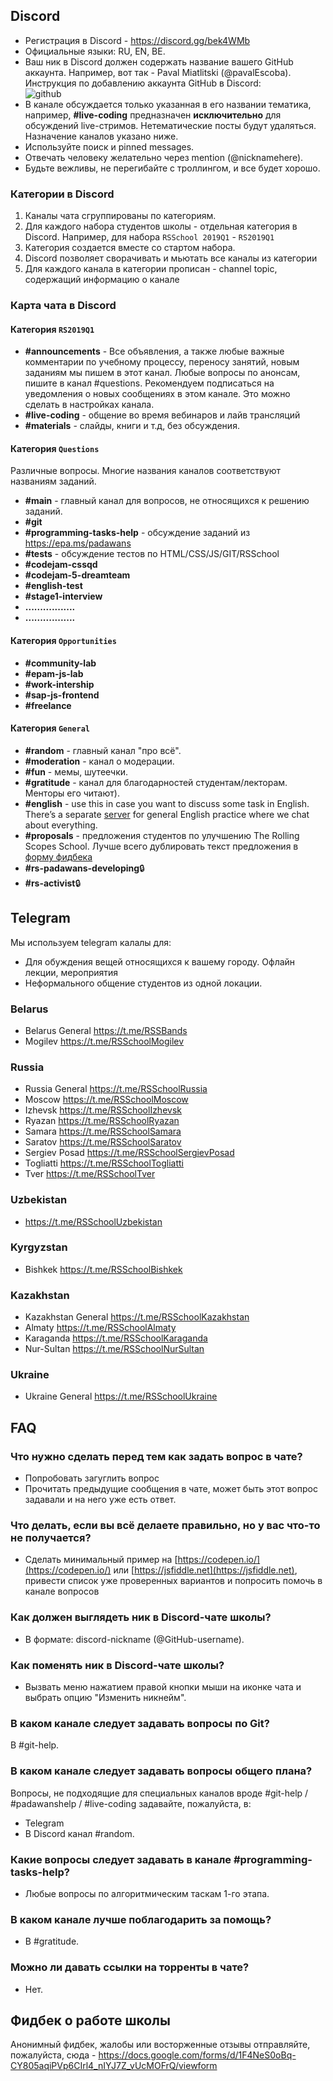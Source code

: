 ## Discord
* Регистрация в Discord - https://discord.gg/bek4WMb
* Официальные языки: RU, EN, BE.  
* Ваш ник в Discord должен содержать название вашего GitHub аккаунта. Например, вот так - Paval Miatlitski (@pavalEscoba). Инструкция по добавлению аккаунта GitHub в Discord:   
![github](../images/github_acc.png)
* В канале обсуждается только указанная в его названии тематика, например, **#live-coding** предназначен __исключительно__ для обсуждений live-стримов. Нетематические посты будут удаляться. Назначение каналов указано ниже. 
* Используйте поиск и pinned messages.  
* Отвечать человеку желательно через mention (@nicknamehere).  
* Будьте вежливы, не перегибайте с троллингом, и все будет хорошо. 

### Категории в Discord
1. Каналы чата сгруппированы по категориям.
2. Для каждого набора студентов школы - отдельная категория в Discord. Например, для набора `RSSchool 2019Q1` - `RS2019Q1`
3. Категория создается вместе со стартом набора.
4. Discord позволяет сворачивать и мьютать все каналы из категории
5. Для каждого канала в категории прописан - channel topic, содержащий информацию о канале

### Карта чата в Discord 
#### Категория `RS2019Q1`
- **#announcements** - Все объявления, а также любые важные комментарии по учебному процессу, переносу занятий, новым заданиям мы пишем в этот канал. Любые вопросы по анонсам, пишите в канал #questions. Рекомендуем подписаться на уведомления о новых сообщениях в этом канале. Это можно сделать в настройках канала. 
- **#live-coding** - общение во время вебинаров и лайв трансляций
- **#materials** - слайды, книги и т.д, без обсуждения. 

#### Категория `Questions`
Различные вопросы. Многие названия каналов соответствуют названиям заданий.
- **#main** - главный канал для вопросов, не относящихся к решению заданий.
- **#git**
- **#programming-tasks-help** - обсуждение заданий из https://epa.ms/padawans
- **#tests** - обсуждение тестов по HTML/CSS/JS/GIT/RSSchool
- **#codejam-cssqd**
- **#codejam-5-dreamteam**
- **#english-test**
- **#stage1-interview**
- **.................**
- **.................**

#### Категория `Opportunities` 
- **#community-lab**
- **#epam-js-lab**
- **#work-intership**
- **#sap-js-frontend**
- **#freelance**

#### Категория `General`
- **#random** - главный канал "про всё".
- **#moderation** - канал о модерации.
- **#fun** - мемы, шутеечки.
- **#gratitude** - канал для благодарностей студентам/лекторам. Менторы его читают). 
- **#english** - use this in case you want to discuss some task in English. There’s a separate [server](https://discord.gg/mZdYun6) for general English practice where we chat about everything. 
- **#proposals** - предложения студентов по улучшению The Rolling Scopes School. Лучше всего дублировать текст предложения в [форму фидбека](https://docs.google.com/forms/d/e/1FAIpQLSeN-OYDhazcs7WhZi_oae-u8bCLuVcsksCeZkYcfRMMwj3eJA/viewform)
- **#rs-padawans-developing**:lock:
- **#rs-activist**:lock:

## Telegram
Мы используем telegram калалы для:
- Для обуждения вещей относящихся к вашему городу. Офлайн лекции, мероприятия
- Неформального общение студентов из одной локации.

### Belarus
- Belarus General https://t.me/RSSBands
- Mogilev https://t.me/RSSchoolMogilev

### Russia
- Russia General https://t.me/RSSchoolRussia
- Moscow https://t.me/RSSchoolMoscow
- Izhevsk https://t.me/RSSchoolIzhevsk
- Ryazan https://t.me/RSSchoolRyazan
- Samara https://t.me/RSSchoolSamara
- Saratov https://t.me/RSSchoolSaratov
- Sergiev Posad https://t.me/RSSchoolSergievPosad
- Togliatti https://t.me/RSSchoolTogliatti
- Tver https://t.me/RSSchoolTver

### Uzbekistan
- https://t.me/RSSchoolUzbekistan

### Kyrgyzstan
- Bishkek https://t.me/RSSchoolBishkek

### Kazakhstan 
- Kazakhstan General https://t.me/RSSchoolKazakhstan
- Almaty https://t.me/RSSchoolAlmaty
- Karaganda https://t.me/RSSchoolKaraganda
- Nur-Sultan https://t.me/RSSchoolNurSultan

### Ukraine 
- Ukraine General https://t.me/RSSchoolUkraine

## FAQ
### Что нужно сделать перед тем как задать вопрос в чате?
- Попробовать загуглить вопрос
- Прочитать предыдущие сообщения в чате, может быть этот вопрос задавали и на него уже есть ответ.

### Что делать, если вы всё делаете правильно, но у вас что-то не получается?
- Сделать минимальный пример на [https://codepen.io/](https://codepen.io/) или [https://jsfiddle.net](https://jsfiddle.net), привести список уже проверенных вариантов и попросить помочь в канале вопросов

### Как должен выглядеть ник в Discord-чате школы?
- В формате: discord-nickname (@GitHub-username).

### Как поменять ник в Discord-чате школы?
- Вызвать меню нажатием правой кнопки мыши на иконке чата и выбрать опцию "Изменить никнейм".

### В каком канале следует задавать вопросы по Git? 
В #git-help.

### В каком канале следует задавать вопросы общего плана?
Вопросы, не подходящие для специальных каналов вроде #git-help / #padawanshelp / #live-coding задавайте, пожалуйста, в: 
- Telegram
- В Discord канал #random.
 
### Какие вопросы следует задавать в канале #programming-tasks-help?
- Любые вопросы по алгоритмическим таскам 1-го этапа.

### В каком канале лучше поблагодарить за помощь? 
- В #gratitude.

### Можно ли давать ссылки на торренты в чате?
- Нет.

## Фидбек о работе школы
Анонимный фидбек, жалобы или восторженные отзывы отправляйте, пожалуйста, сюда - https://docs.google.com/forms/d/1F4NeS0oBq-CY805aqiPVp6CIrl4_nIYJ7Z_vUcMOFrQ/viewform 
